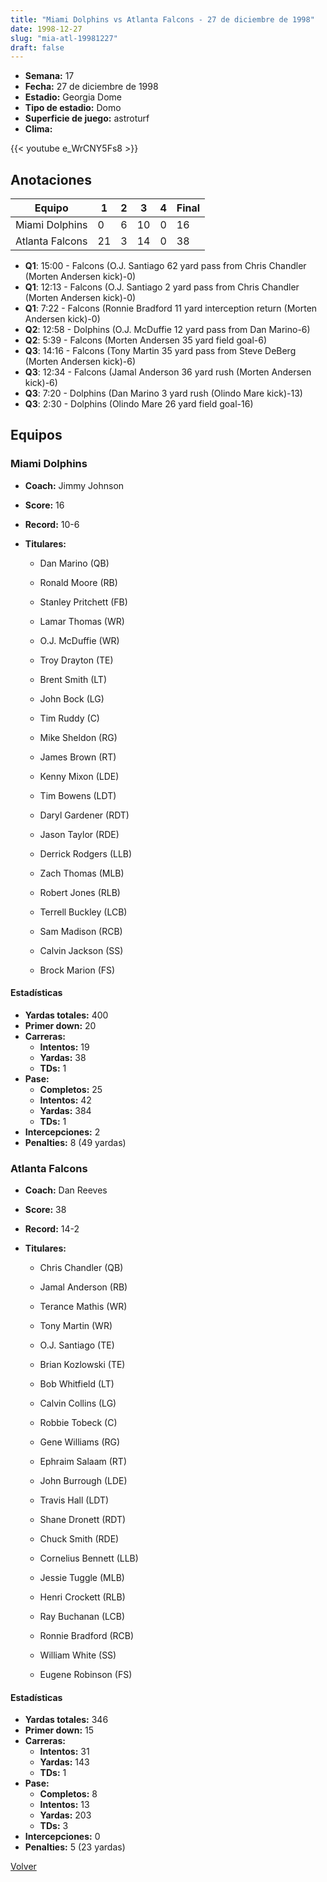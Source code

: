 ```yaml
---
title: "Miami Dolphins vs Atlanta Falcons - 27 de diciembre de 1998"
date: 1998-12-27
slug: "mia-atl-19981227"
draft: false
---
```


- **Semana:** 17
- **Fecha:** 27 de diciembre de 1998
- **Estadio:** Georgia Dome
- **Tipo de estadio:** Domo
- **Superficie de juego:** astroturf
- **Clima:** 


{{< youtube e_WrCNY5Fs8 >}}


## Anotaciones
| Equipo | 1 | 2 | 3 | 4 | Final |
|--------|---|---|---|---|-------|
| Miami Dolphins  | 0 | 6 | 10 | 0  | 16 |
| Atlanta Falcons  | 21 | 3 | 14 | 0  | 38 |
- **Q1**: 15:00 - Falcons (O.J. Santiago 62 yard pass from Chris Chandler (Morten Andersen kick)-0)
- **Q1**: 12:13 - Falcons (O.J. Santiago 2 yard pass from Chris Chandler (Morten Andersen kick)-0)
- **Q1**: 7:22 - Falcons (Ronnie Bradford 11 yard interception return (Morten Andersen kick)-0)
- **Q2**: 12:58 - Dolphins (O.J. McDuffie 12 yard pass from Dan Marino-6)
- **Q2**: 5:39 - Falcons (Morten Andersen 35 yard field goal-6)
- **Q3**: 14:16 - Falcons (Tony Martin 35 yard pass from Steve DeBerg (Morten Andersen kick)-6)
- **Q3**: 12:34 - Falcons (Jamal Anderson 36 yard rush (Morten Andersen kick)-6)
- **Q3**: 7:20 - Dolphins (Dan Marino 3 yard rush (Olindo Mare kick)-13)
- **Q3**: 2:30 - Dolphins (Olindo Mare 26 yard field goal-16)


## Equipos


### Miami Dolphins
* **Coach:** Jimmy Johnson
* **Score:** 16
* **Record:** 10-6
* **Titulares:** 

  * Dan Marino (QB) 

  * Ronald Moore (RB) 

  * Stanley Pritchett (FB) 

  * Lamar Thomas (WR) 

  * O.J. McDuffie (WR) 

  * Troy Drayton (TE) 

  * Brent Smith (LT) 

  * John Bock (LG) 

  * Tim Ruddy (C) 

  * Mike Sheldon (RG) 

  * James Brown (RT) 

  * Kenny Mixon (LDE) 

  * Tim Bowens (LDT) 

  * Daryl Gardener (RDT) 

  * Jason Taylor (RDE) 

  * Derrick Rodgers (LLB) 

  * Zach Thomas (MLB) 

  * Robert Jones (RLB) 

  * Terrell Buckley (LCB) 

  * Sam Madison (RCB) 

  * Calvin Jackson (SS) 

  * Brock Marion (FS) 

#### Estadísticas
* **Yardas totales:** 400
* **Primer down:** 20
* **Carreras:**
  * **Intentos:** 19
  * **Yardas:** 38
  * **TDs:** 1
* **Pase:**
  * **Completos:** 25
  * **Intentos:** 42
  * **Yardas:** 384
  * **TDs:** 1
* **Intercepciones:** 2
* **Penalties:** 8 (49 yardas)

### Atlanta Falcons
* **Coach:** Dan Reeves
* **Score:** 38
* **Record:** 14-2
* **Titulares:** 

  * Chris Chandler (QB) 

  * Jamal Anderson (RB) 

  * Terance Mathis (WR) 

  * Tony Martin (WR) 

  * O.J. Santiago (TE) 

  * Brian Kozlowski (TE) 

  * Bob Whitfield (LT) 

  * Calvin Collins (LG) 

  * Robbie Tobeck (C) 

  * Gene Williams (RG) 

  * Ephraim Salaam (RT) 

  * John Burrough (LDE) 

  * Travis Hall (LDT) 

  * Shane Dronett (RDT) 

  * Chuck Smith (RDE) 

  * Cornelius Bennett (LLB) 

  * Jessie Tuggle (MLB) 

  * Henri Crockett (RLB) 

  * Ray Buchanan (LCB) 

  * Ronnie Bradford (RCB) 

  * William White (SS) 

  * Eugene Robinson (FS) 

#### Estadísticas
* **Yardas totales:** 346
* **Primer down:** 15
* **Carreras:**
  * **Intentos:** 31
  * **Yardas:** 143
  * **TDs:** 1
* **Pase:**
  * **Completos:** 8
  * **Intentos:** 13
  * **Yardas:** 203
  * **TDs:** 3
* **Intercepciones:** 0
* **Penalties:** 5 (23 yardas)


[Volver](/historia/1998)
